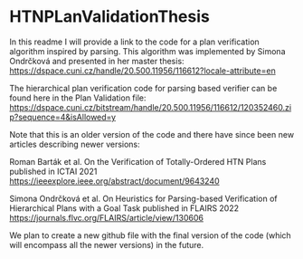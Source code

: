 # HTNPLanValidationThesis
In this readme I will provide a link to the code for a plan verification algorithm inspired by parsing. This algorithm was implemented by Simona Ondrčková and presented in her master thesis: https://dspace.cuni.cz/handle/20.500.11956/116612?locale-attribute=en

The hierarchical plan verification code for parsing based verifier can be found here in the Plan Validation file: https://dspace.cuni.cz/bitstream/handle/20.500.11956/116612/120352460.zip?sequence=4&isAllowed=y 

Note that this is an older version of the code and there have since been new articles describing newer versions:

Roman Barták et al. On the Verification of Totally-Ordered HTN Plans published in ICTAI 2021 https://ieeexplore.ieee.org/abstract/document/9643240

Simona Ondrčková et al. On Heuristics for Parsing-based Verification of Hierarchical Plans with a Goal Task published in FLAIRS 2022 https://journals.flvc.org/FLAIRS/article/view/130606



We plan to create a new github file with the final version of the code  (which will encompass all the newer versions) in the future. 
